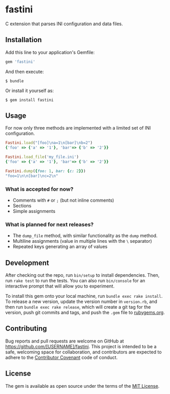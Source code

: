 # fastini

C extension that parses INI configuration and data files.

## Installation

Add this line to your application's Gemfile:

```ruby
gem 'fastini'
```
And then execute:

    $ bundle

Or install it yourself as:

    $ gem install fastini

## Usage

For now only three methods are implemented with a limited set of INI
configuration.

```ruby
Fastini.load("[foo]\na=1\n[bar]\nb=2")
{'foo' => {'a' => '1'}, 'bar'=> {'b' => '2'}}

Fastini.load_file('my_file.ini')
{'foo' => {'a' => '1'}, 'bar'=> {'b' => '2'}}

Fastini.dump({foo: 1, bar: {c: 2}})
"foo=1\n\n[bar]\nc=2\n"
```

### What is accepted for now?

- Comments with `#` or `;` (but not inline comments)
- Sections
- Simple assignments

### What is planned for next releases?

- The `dump_file` method, with similar functionality as the `dump` method.
- Multiline assignments (value in multiple lines with the `\` separator)
- Repeated keys generating an array of values

## Development

After checking out the repo, run `bin/setup` to install dependencies. Then, run `rake test` to run the tests. You can also run `bin/console` for an interactive prompt that will allow you to experiment.

To install this gem onto your local machine, run `bundle exec rake install`. To release a new version, update the version number in `version.rb`, and then run `bundle exec rake release`, which will create a git tag for the version, push git commits and tags, and push the `.gem` file to [rubygems.org](https://rubygems.org).

## Contributing

Bug reports and pull requests are welcome on GitHub at https://github.com/[USERNAME]/fastini. This project is intended to be a safe, welcoming space for collaboration, and contributors are expected to adhere to the [Contributor Covenant](http://contributor-covenant.org) code of conduct.

## License

The gem is available as open source under the terms of the [MIT License](./LICENSE).

